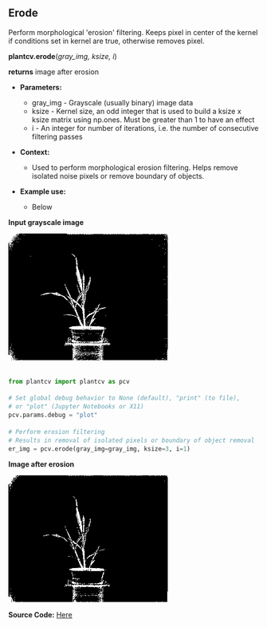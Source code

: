## Erode

Perform morphological 'erosion' filtering. Keeps pixel in center of the kernel if 
conditions set in kernel are true, otherwise removes pixel.

**plantcv.erode**(*gray_img, ksize, i*)

**returns** image after erosion

- **Parameters:**
    - gray_img - Grayscale (usually binary) image data
    - ksize - Kernel size, an odd integer that is used to build a ksize x ksize matrix using np.ones. Must be greater than 1 to have an effect
    - i - An integer for number of iterations, i.e. the number of consecutive filtering passes
   
- **Context:**
    - Used to perform morphological erosion filtering. Helps remove isolated noise pixels or remove boundary of objects.
- **Example use:**
    - Below
    
**Input grayscale image**

![Screenshot](img/documentation_images/erode/grayscale_image.jpg)

```python

from plantcv import plantcv as pcv

# Set global debug behavior to None (default), "print" (to file), 
# or "plot" (Jupyter Notebooks or X11)
pcv.params.debug = "plot"

# Perform erosion filtering
# Results in removal of isolated pixels or boundary of object removal
er_img = pcv.erode(gray_img=gray_img, ksize=3, i=1)

```

**Image after erosion**

![Screenshot](img/documentation_images/erode/erosion.jpg)

**Source Code:** [Here](https://github.com/danforthcenter/plantcv/blob/main/plantcv/plantcv/erode.py)
